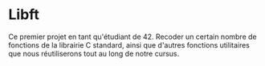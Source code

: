 # Libft
Ce premier projet en tant qu'étudiant de 42. Recoder un certain nombre de fonctions de la librairie C standard, ainsi que d'autres fonctions utilitaires que nous réutiliserons tout au long de notre cursus.
